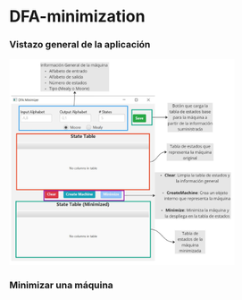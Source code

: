 # DFA-minimization

### Vistazo general de la aplicación

<img src="imgs/global-view.jpg" alt="global ui image" width = "80%" height="80%">

### Minimizar una máquina


